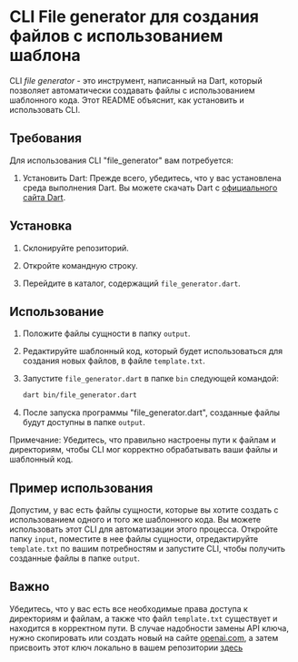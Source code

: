 # CLI File generator для создания файлов с использованием шаблона

CLI _file generator_ - это инструмент, написанный на Dart, который позволяет автоматически создавать файлы с использованием шаблонного кода. Этот README объяснит, как установить и использовать CLI.

## Требования

Для использования CLI "file_generator" вам потребуется:

1. Установить Dart: Прежде всего, убедитесь, что у вас установлена среда выполнения Dart. Вы можете скачать Dart с [официального сайта Dart](https://dart.dev/get-dart).

## Установка

1. Склонируйте репозиторий.

2. Откройте командную строку.

3. Перейдите в каталог, содержащий `file_generator.dart`.

## Использование

1. Положите файлы сущности в папку `output`.

2. Редактируйте шаблонный код, который будет использоваться для создания новых файлов, в файле `template.txt`.
   
4. Запустите `file_generator.dart` в папке `bin` следующей командой:

   ```bash
   dart bin/file_generator.dart
   ```

5. После запуска программы "file_generator.dart", созданные файлы будут доступны в папке `output`.

Примечание: Убедитесь, что правильно настроены пути к файлам и директориям, чтобы CLI мог корректно обрабатывать ваши файлы и шаблонный код.

## Пример использования

Допустим, у вас есть файлы сущности, которые вы хотите создать с использованием одного и того же шаблонного кода. Вы можете использовать этот CLI для автоматизации этого процесса. Откройте папку `input`, поместите в нее файлы сущности, отредактируйте `template.txt` по вашим потребностям и запустите CLI, чтобы получить созданные файлы в папке `output`.

## Важно

Убедитесь, что у вас есть все необходимые права доступа к директориям и файлам, а также что файл `template.txt` существует и находится в корректном пути.
В случае надобности замены API ключа, нужно скопировать или создать новый на сайте [openai.com](https://platform.openai.com/account/api-keys), а затем присвоить этот ключ локально в вашем репозитории [здесь](https://github.com/rel1nce/file_generator/blob/c1f3831a9a7082460305dc729424d603f157aa08/bin/query_options.dart#L4C23-L4C23)
